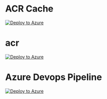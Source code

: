 # ACR Cache
[![Deploy to Azure](https://aka.ms/deploytoazurebutton)](https://portal.azure.com/#create/Microsoft.Template/uri/https://raw.githubusercontent.com/MateuszSionkowski/acr/main/main.bicep)


# acr
[![Deploy to Azure](https://aka.ms/deploytoazurebutton)](https://portal.azure.com/#create/Microsoft.Template/uri/https%3A%2F%2Fraw.githubusercontent.com%2FMateuszSionkowski%2Facr%2Fmain%2Fmirror-acr-arm-template.json)


# Azure Devops Pipeline
[![Deploy to Azure](https://aka.ms/deploytoazurebutton)](https://portal.azure.com/?feature.customportal=false#create/Microsoft.Template/uri/https%3A%2F%2Fraw.githubusercontent.com%2FMateuszSionkowski%2Facr%2Fmain%2Fazure-devops-deploy.json)
